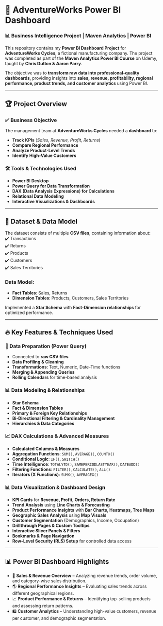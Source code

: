 # 🚀 AdventureWorks Power BI Dashboard  

### 📊 Business Intelligence Project | Maven Analytics | Power BI  

This repository contains my **Power BI Dashboard Project** for **AdventureWorks Cycles**, a fictional manufacturing company. The project was completed as part of the **Maven Analytics Power BI Course** on Udemy, taught by **Chris Dutton & Aaron Parry**.  

The objective was to **transform raw data into professional-quality dashboards**, providing insights into **sales, revenue, profitability, regional performance, product trends, and customer analytics** using Power BI.  

---

## 🏆 **Project Overview**  

### ✅ **Business Objective**  
The management team at **AdventureWorks Cycles** needed a **dashboard** to:  
- **Track KPIs** (*Sales, Revenue, Profit, Returns*)  
- **Compare Regional Performance**  
- **Analyze Product-Level Trends**  
- **Identify High-Value Customers**  

### 🛠 **Tools & Technologies Used**  
- **Power BI Desktop**  
- **Power Query for Data Transformation**  
- **DAX (Data Analysis Expressions) for Calculations**  
- **Relational Data Modeling**  
- **Interactive Visualizations & Dashboards**  

---

## 📂 **Dataset & Data Model**  

The dataset consists of multiple **CSV files**, containing information about:  
✔️ Transactions  
✔️ Returns  
✔️ Products  
✔️ Customers  
✔️ Sales Territories  

### **Data Model:**  
- **Fact Tables**: Sales, Returns  
- **Dimension Tables**: Products, Customers, Sales Territories  

Implemented a **Star Schema** with **Fact-Dimension relationships** for optimized performance.

---

## 🔥 **Key Features & Techniques Used**  

### **🔗 Data Preparation (Power Query)**  
- Connected to **raw CSV files**  
- **Data Profiling & Cleaning**  
- **Transformations**: Text, Numeric, Date-Time functions  
- **Merging & Appending Queries**  
- **Rolling Calendars** for time-based analysis  

### **📊 Data Modeling & Relationships**  
- **Star Schema**  
- **Fact & Dimension Tables**  
- **Primary & Foreign Key Relationships**  
- **Bi-Directional Filtering & Cardinality Management**  
- **Hierarchies & Data Categories**  

### **📈 DAX Calculations & Advanced Measures**  
- **Calculated Columns & Measures**  
- **Aggregation Functions**: `SUM()`, `AVERAGE()`, `COUNTX()`  
- **Conditional Logic**: `IF()`, `SWITCH()`  
- **Time Intelligence**: `TOTALYTD()`, `SAMEPERIODLASTYEAR()`, `DATEADD()`  
- **Filtering Functions**: `FILTER()`, `CALCULATE()`, `ALL()`  
- **Iterators (X Functions)**: `SUMX()`, `AVERAGEX()`  

### **📊 Data Visualization & Dashboard Design**  
- **KPI Cards** for **Revenue, Profit, Orders, Return Rate**  
- **Trend Analysis** using **Line Charts & Forecasting**  
- **Product Performance Insights** with **Bar Charts, Heatmaps, Tree Maps**  
- **Geographic Sales Analysis** using **Map Visuals**  
- **Customer Segmentation** (Demographics, Income, Occupation)  
- **Drillthrough Pages & Custom Tooltips**  
- **Interactive Slicer Panels & Filters**  
- **Bookmarks & Page Navigation**  
- **Row-Level Security (RLS) Setup** for controlled data access  

---
## 📊 Power BI Dashboard Highlights

- 📍 **Sales & Revenue Overview** – Analyzing revenue trends, order volume, and category-wise sales distribution.  
- 🌎 **Regional Performance Insights** – Evaluating sales trends across different geographical regions.  
- 📈 **Product Performance & Returns** – Identifying top-selling products and assessing return patterns.  
- 🛍 **Customer Analytics** – Understanding high-value customers, revenue per customer, and demographic segmentation.  
